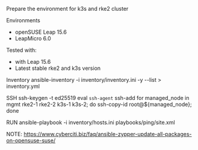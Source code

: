 Prepare the environment for k3s and rke2 cluster

Environments
- openSUSE Leap 15.6
- LeapMicro 6.0

Tested with:
- with Leap 15.6
- Latest stable rke2 and k3s version

Inventory
ansible-inventory -i inventory/inventory.ini -y --list > inventory.yml

SSH
ssh-keygen -t ed25519
eval `ssh-agent`
ssh-add
for managed_node in mgmt rke2-1 rke2-2 k3s-1 k3s-2; do ssh-copy-id root@${managed_node}; done

RUN
ansible-playbook -i inventory/hosts.ini playbooks/ping/site.xml

NOTE:
https://www.cyberciti.biz/faq/ansible-zypper-update-all-packages-on-opensuse-suse/